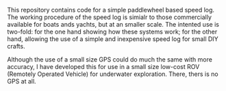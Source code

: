 This repository contains code for a simple paddlewheel based speed log. The working procedure of the speed log is simialr to those commercially available for boats ands yachts, but at an smaller scale. The intented use is two-fold: for the one hand showing how these systems work; for the other hand, allowing the use of a simple and inexpensive speed log for small DIY crafts.

Although the use of a small size GPS could do much the same with more accuracy, I have developed this for use in a small size low-cost ROV (Remotely Operated Vehicle) for underwater exploration. There, thers is no GPS at all.
